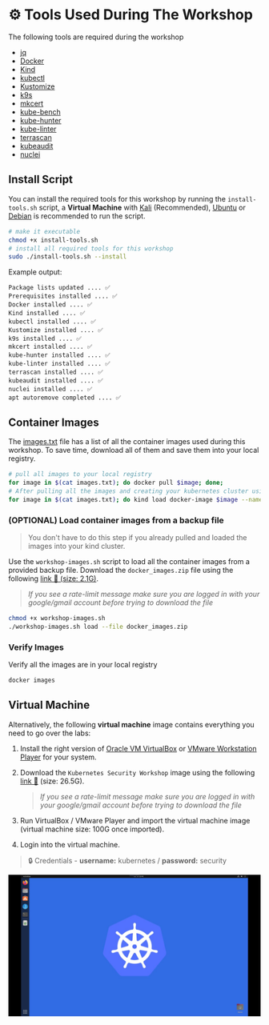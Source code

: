 # ⚙️ Tools Used During The Workshop

The following tools are required during the workshop

- [jq](https://jqlang.github.io/jq/)
- [Docker](https://docs.docker.com/engine/install/)
- [Kind](https://kind.sigs.k8s.io/docs/user/quick-start/#installation)
- [kubectl](https://kubernetes.io/docs/tasks/tools/#kubectl)
- [Kustomize](https://kustomize.io/)
- [k9s](https://k9scli.io/topics/install/)
- [mkcert](https://github.com/FiloSottile/mkcert)
- [kube-bench](https://raw.githubusercontent.com/aquasecurity/kube-bench/main/job.yaml)
- [kube-hunter](https://github.com/aquasecurity/kube-hunter)
- [kube-linter](https://github.com/stackrox/kube-linter/releases/download/v0.6.5/kube-linter-linux.tar.gz)
- [terrascan](https://github.com/tenable/terrascan/releases/download/v1.18.3/terrascan_1.18.3_Linux_x86_64.tar.gz)
- [kubeaudit](https://github.com/Shopify/kubeaudit/releases/download/v0.22.0/kubeaudit_0.22.0_linux_amd64.tar.gz)
- [nuclei](https://github.com/projectdiscovery/nuclei/releases/download/v3.2.9/nuclei_3.2.9_linux_amd64.zip)

## Install Script

You can install the required tools for this workshop by running the `install-tools.sh` script, a **Virtual Machine** with [Kali](https://www.kali.org/get-kali/#kali-installer-images) (Recommended), [Ubuntu](https://ubuntu.com/download/desktop) or [Debian](https://www.debian.org/distrib/) is recommended to run the script.

```bash
# make it executable
chmod +x install-tools.sh
# install all required tools for this workshop 
sudo ./install-tools.sh --install
```

Example output:

```bash
Package lists updated .... ✅ 
Prerequisites installed .... ✅ 
Docker installed .... ✅ 
Kind installed .... ✅ 
kubectl installed .... ✅ 
Kustomize installed .... ✅ 
k9s installed .... ✅ 
mkcert installed .... ✅ 
kube-hunter installed .... ✅ 
kube-linter installed .... ✅ 
terrascan installed .... ✅ 
kubeaudit installed .... ✅ 
nuclei installed .... ✅ 
apt autoremove completed .... ✅
```

## Container Images

The [images.txt](./images.txt) file has a list of all the container images used during this workshop. To save time, download all of them and save them into your local registry.

```bash
# pull all images to your local registry
for image in $(cat images.txt); do docker pull $image; done;
# After pulling all the images and creating your kubernetes cluster using kind, you can load the images into the cluster using the following command:
for image in $(cat images.txt); do kind load docker-image $image --name workshop-cluster; done;
```

### (OPTIONAL) Load container images from a backup file

> You don't have to do this step if you already pulled and loaded the images into your kind cluster.

Use the `workshop-images.sh` script to load all the container images from a provided backup file. Download the `docker_images.zip` file using the following [link 🔗 (size: 2.1G)](https://drive.google.com/file/d/1wM9sW-AdZibeGnR4058uCXQZwmguoQd_/view).

> *If you see a rate-limit message make sure you are logged in with your google/gmail account before trying to download the file*

```bash
chmod +x workshop-images.sh
./workshop-images.sh load --file docker_images.zip
```

### Verify Images

Verify all the images are in your local registry

```bash
docker images
```

## Virtual Machine

Alternatively, the following **virtual machine** image contains everything you need to go over the labs:

1. Install the right version of [Oracle VM VirtualBox](https://www.virtualbox.org/wiki/Downloads) or [VMware Workstation Player](https://www.vmware.com/products/workstation-player/workstation-player-evaluation.html) for your system.

1. Download the `Kubernetes Security Workshop` image using the following [link 🔗](https://drive.google.com/file/d/12IX4xGvfqgZLrtutimWqQdxpJRRzDPto/view) (size: 26.5G).

   > *If you see a rate-limit message make sure you are logged in with your google/gmail account before trying to download the file*

1. Run VirtualBox / VMware Player and import the virtual machine image (virtual machine size: 100G once imported).

1. Login into the virtual machine.

> 🔒 Credentials - **username:** kubernetes / **password:** security

![virtual machine](./images/virtual-machine.jpeg)
